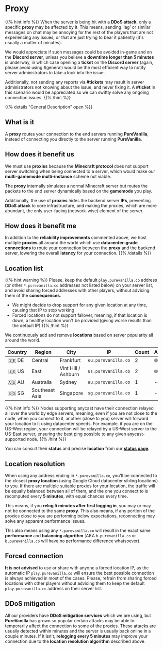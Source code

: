
# Proxy

{{% hint info %}}
When the server is being hit with a **DDoS attack**, only a specific **proxy** may be affected by it. This means, sending 'lag' or similar messages on chat may be annoying for the rest of the players that are not experiencing any issues, or that are just trying to bear it patiently (it's usually a matter of minutes).

We would appreciate if such messages could be avoided in-game and on the **Discord server**, unless you believe a **downtime longer than 5 minutes** is underway, in which case opening a **ticket** on the **Discord server** (again, please avoid using #general) would be the most efficient way to notify server administrators to take a look into the issue.

Additionally, not sending any reports via **#tickets** may result in server administrators not knowing about the issue, and never fixing it. A **#ticket** in this scenario would be appreciated so we can swiftly solve any ongoing connection issues.
{{% /hint %}}

{{% details "General Description" open %}}
## What is it
A **proxy** routes your connection to the end servers running **PureVanilla**, instead of connecting you directly to the server running **PureVanilla**.

## How does it benefit us
We must use **proxies** because the **Minecraft protocol** does not support server switching when being connected to a server, which would make our **multi-gamemode multi-instance** scheme not viable.

The **proxy** internally simulates a normal Minecraft server but routes the packets to the end server dynamically based on the **gamemode** you play.

Additionally, the use of **proxies** hides the backend server **IPs**, preventing **DDoS attack** to core infrastructure, and making the proxies, which are more abundant, the only user-facing (network-wise) element of the server.

## How does it benefit me
In addition to the **reliability improvements** commented above, we host multiple **proxies** all around the world which use **datacenter-grade connections** to route your connection between the **proxy** and the backend server, lowering the overall **latency** for your connection.
{{% /details %}}

## Location list
{{% hint warning %}}
Please, keep the default ``play.purevanilla.co`` address (or other ``*.purevanilla.co`` addresses not listed below) on your server list, and avoid sharing forced addresses with other players, without advicing them of the __consequences__.
- We might decide to drop support for any given location at any time, causing that IP to stop working
- Forced locations do not support failover, meaning, if that location is down, a healthy location won't be provided (giving worse results than the default IP)
{{% /hint %}}

We continuously add and remove **locations** based on server popularity all around the world.

| Country   | Region         | City                 | IP                    | Count | Anycast |
|-----------|----------------|----------------------|------------------------|--------|---------|
| 🇩🇪 DE    | Central        | Frankfurt            | `eu.purevanilla.co`    | 2      | 🌐      |
| 🇺🇸 US    | East           | Vint Hill / Ashburn  | `us.purevanilla.co`    | 2      | 🌐      |
| 🇦🇺 AU    | Australia      | Sydney               | `au.purevanilla.co`    | 1      | -       |
| 🇸🇬 SG    | Southeast Asia | Singapore            | `sg.purevanilla.co`    | 1      | -       |

{{% hint info %}}
Nodes supporting anycast have their connection relayed all over the world by edge servers, meaning, even if you are not close to the node, when you connect to it, another (close to you) server will forward your location to it using datacenter speeds. For example, if you are on the US-West region, your connection will be relayed by a US-West server to the US-East server, ensuring the best ping possible to any given anycast-supported node.
{{% /hint %}}

You can consult their **status** and precise **location** from our [**status page**](https://purevanilla.co/status).


## Location resolution
When using any address ending in ``*.purevanilla.co``, you'll be connected to the closest **proxy location** (using Google Cloud datacenter sibling locations) to you. If there are multiple suitable proxies for your location, the traffic will be equally balanced between all of them, and the one you connect to is recomputed every **5 minutes**, with equal chances every time.

This means, if you **relog 5 minutes after first logging in**, you may or may not be connected to the same **proxy**. This also means, if any portion of the proxies close to you are performing below expectations, reconnecting may solve any apparent performance issues.

This also means using any ``*.purevanilla.co`` will result in the exact same **performance** and **balancing algorithm** (AKA ``b.purevanilla.co`` or ``b.purevanilla.co`` will have no performance difference whatsoever).

## Forced connection
**It is not advised** to use or share with anyone a forced location IP, as the automatic IP ``play.purevanilla.co`` will ensure the best possible connection is always achieved in most of the cases. Please, refrain from sharing forced locations with other players without advicing them to keep the default ``play.purevanilla.co`` address on their server list.

## DDoS mitigation
All our providers have **DDoS mitigation services** which we are using, but **PureVanilla** has grown so popular certain attacks may be able to temporarily affect the connection to some of the proxies. These attacks are usually detected within minutes and the server is usually back online in a couple minutes. If it isn't, **relogging every 5 minutes** may improve your connection due to the **location resolution algorithm** described above.
